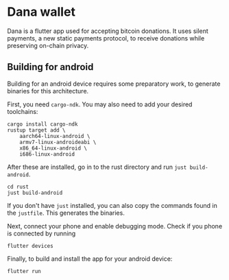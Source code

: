 # Dana wallet

Dana is a flutter app used for accepting bitcoin donations. It uses silent payments, a new static payments protocol, to receive donations while preserving on-chain privacy.

## Building for android

Building for an android device requires some preparatory work, to generate binaries for this architecture.

First, you need `cargo-ndk`. You may also need to add your desired toolchains:

```
cargo install cargo-ndk
rustup target add \
    aarch64-linux-android \
    armv7-linux-androideabi \
    x86_64-linux-android \
    i686-linux-android
```

After these are installed, go in to the rust directory and run `just build-android`.

```
cd rust
just build-android
```

If you don't have `just` installed, you can also copy the commands found in the `justfile`.
This generates the binaries.

Next, connect your phone and enable debugging mode.
Check if you phone is connected by running

```
flutter devices
```

Finally, to build and install the app for your android device:

```
flutter run
```

